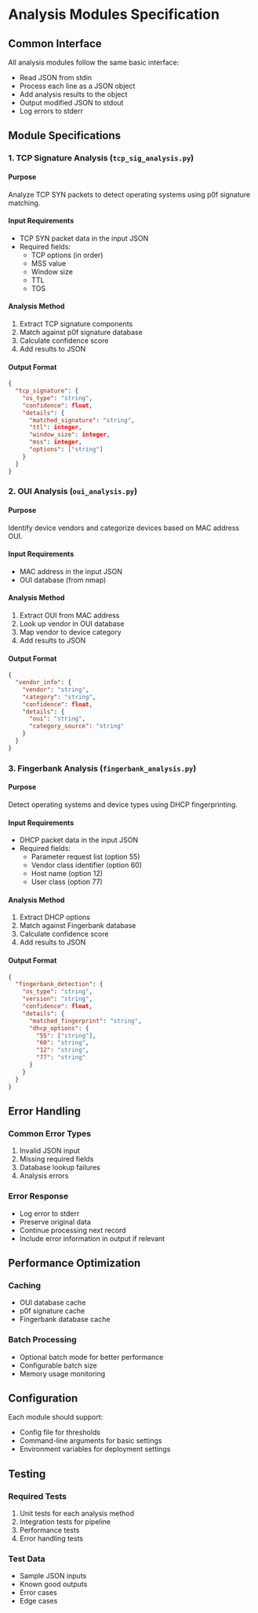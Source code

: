 # Analysis Modules Specification

## Common Interface

All analysis modules follow the same basic interface:
- Read JSON from stdin
- Process each line as a JSON object
- Add analysis results to the object
- Output modified JSON to stdout
- Log errors to stderr

## Module Specifications

### 1. TCP Signature Analysis (`tcp_sig_analysis.py`)

#### Purpose
Analyze TCP SYN packets to detect operating systems using p0f signature matching.

#### Input Requirements
- TCP SYN packet data in the input JSON
- Required fields:
  - TCP options (in order)
  - MSS value
  - Window size
  - TTL
  - TOS

#### Analysis Method
1. Extract TCP signature components
2. Match against p0f signature database
3. Calculate confidence score
4. Add results to JSON

#### Output Format
```json
{
  "tcp_signature": {
    "os_type": "string",
    "confidence": float,
    "details": {
      "matched_signature": "string",
      "ttl": integer,
      "window_size": integer,
      "mss": integer,
      "options": ["string"]
    }
  }
}
```

### 2. OUI Analysis (`oui_analysis.py`)

#### Purpose
Identify device vendors and categorize devices based on MAC address OUI.

#### Input Requirements
- MAC address in the input JSON
- OUI database (from nmap)

#### Analysis Method
1. Extract OUI from MAC address
2. Look up vendor in OUI database
3. Map vendor to device category
4. Add results to JSON

#### Output Format
```json
{
  "vendor_info": {
    "vendor": "string",
    "category": "string",
    "confidence": float,
    "details": {
      "oui": "string",
      "category_source": "string"
    }
  }
}
```

### 3. Fingerbank Analysis (`fingerbank_analysis.py`)

#### Purpose
Detect operating systems and device types using DHCP fingerprinting.

#### Input Requirements
- DHCP packet data in the input JSON
- Required fields:
  - Parameter request list (option 55)
  - Vendor class identifier (option 60)
  - Host name (option 12)
  - User class (option 77)

#### Analysis Method
1. Extract DHCP options
2. Match against Fingerbank database
3. Calculate confidence score
4. Add results to JSON

#### Output Format
```json
{
  "fingerbank_detection": {
    "os_type": "string",
    "version": "string",
    "confidence": float,
    "details": {
      "matched_fingerprint": "string",
      "dhcp_options": {
        "55": ["string"],
        "60": "string",
        "12": "string",
        "77": "string"
      }
    }
  }
}
```

## Error Handling

### Common Error Types
1. Invalid JSON input
2. Missing required fields
3. Database lookup failures
4. Analysis errors

### Error Response
- Log error to stderr
- Preserve original data
- Continue processing next record
- Include error information in output if relevant

## Performance Optimization

### Caching
- OUI database cache
- p0f signature cache
- Fingerbank database cache

### Batch Processing
- Optional batch mode for better performance
- Configurable batch size
- Memory usage monitoring

## Configuration

Each module should support:
- Config file for thresholds
- Command-line arguments for basic settings
- Environment variables for deployment settings

## Testing

### Required Tests
1. Unit tests for each analysis method
2. Integration tests for pipeline
3. Performance tests
4. Error handling tests

### Test Data
- Sample JSON inputs
- Known good outputs
- Error cases
- Edge cases 
